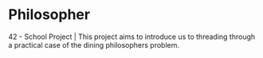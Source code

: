 # Philosopher
42 - School Project | This project aims to introduce us to threading through a practical case of the dining philosophers problem.
